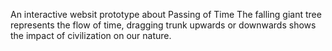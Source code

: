 An interactive websit prototype about Passing of Time
The falling giant tree represents the flow of time, dragging trunk upwards or downwards shows the impact of civilization on our nature.
